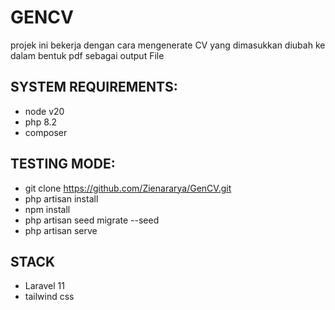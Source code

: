 # GENCV
projek ini bekerja dengan cara mengenerate CV yang dimasukkan diubah ke dalam bentuk pdf sebagai output File
## SYSTEM REQUIREMENTS:
- node v20
- php 8.2
- composer
## TESTING MODE:
- git clone https://github.com/Zienararya/GenCV.git
- php artisan install
- npm install
- php artisan seed migrate --seed
- php artisan serve

## STACK
- Laravel 11
- tailwind css
